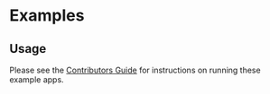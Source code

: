 # Examples

## Usage

Please see the [Contributors Guide](https://reactnavigation.org/docs/contributing.html#run-the-example-app) for instructions on running these example apps.
